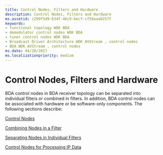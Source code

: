 ```yaml
---
title: Control Nodes, Filters and Hardware
description: Control Nodes, Filters and Hardware
ms.assetid: c299f5d9-634f-46c9-becf-cf59aaa0257f
keywords:
- functional topology WDK BDA
- demodulator control nodes WDK BDA
- tuner control nodes WDK BDA
- Broadcast Driver Architecture WDK AVStream , control nodes
- BDA WDK AVStream , control nodes
ms.date: 04/20/2017
ms.localizationpriority: medium
---
```


# Control Nodes, Filters and Hardware





BDA control nodes in BDA receiver topology can be separated into individual filters or combined in filters. In addition, BDA control nodes can be associated with hardware or be software-only components. The following sections describe:

[Control Nodes](control-nodes.md)

[Combining Nodes in a Filter](combining-nodes-in-a-filter.md)

[Separating Nodes in Individual Filters](separating-nodes-in-individual-filters.md)

[Control Nodes for Processing IP Data](control-nodes-for-processing-ip-data.md)

 

 




